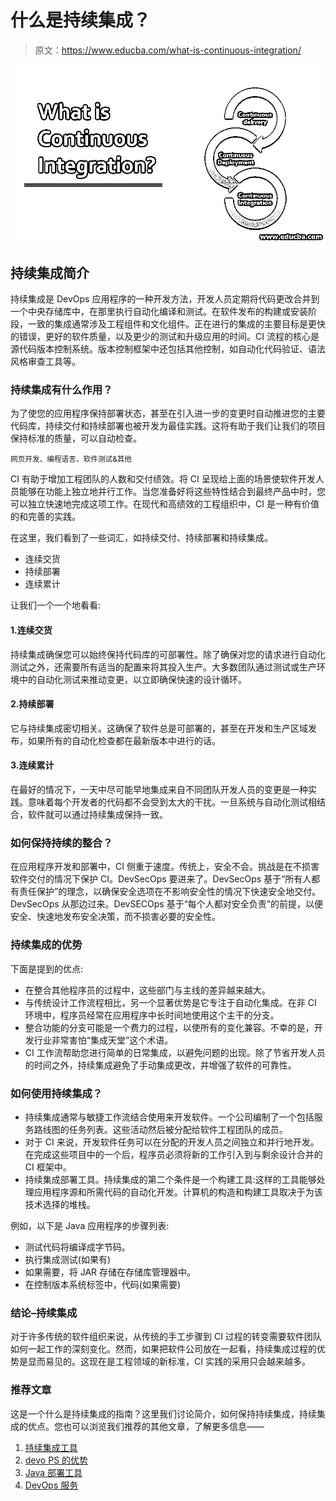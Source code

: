# 什么是持续集成？

> 原文：<https://www.educba.com/what-is-continuous-integration/>

![What is Continuous Integration](img/46ebb71ed97bb006180400ad690d3446.png)



## 持续集成简介

持续集成是 DevOps 应用程序的一种开发方法，开发人员定期将代码更改合并到一个中央存储库中，在那里执行自动化编译和测试。在软件发布的构建或安装阶段，一致的集成通常涉及工程组件和文化组件。正在进行的集成的主要目标是更快的错误，更好的软件质量，以及更少的测试和升级应用的时间。CI 流程的核心是源代码版本控制系统。版本控制框架中还包括其他控制，如自动化代码验证、语法风格审查工具等。

### 持续集成有什么作用？

为了使您的应用程序保持部署状态，甚至在引入进一步的变更时自动推进您的主要代码库，持续交付和持续部署也被开发为最佳实践。这将有助于我们让我们的项目保持标准的质量，可以自动检查。

<small>网页开发、编程语言、软件测试&其他</small>

CI 有助于增加工程团队的人数和交付绩效。将 CI 呈现给上面的场景使软件开发人员能够在功能上独立地并行工作。当您准备好将这些特性结合到最终产品中时，您可以独立快速地完成这项工作。在现代和高绩效的工程组织中，CI 是一种有价值的和完善的实践。

在这里，我们看到了一些词汇，如持续交付、持续部署和持续集成。

*   连续交货
*   持续部署
*   连续累计

让我们一个一个地看看:

#### 1.连续交货

持续集成确保您可以始终保持代码库的可部署性。除了确保对您的请求进行自动化测试之外，还需要所有适当的配置来将其投入生产。大多数团队通过测试或生产环境中的自动化测试来推动变更，以立即确保快速的设计循环。

#### 2.持续部署

它与持续集成密切相关。这确保了软件总是可部署的，甚至在开发和生产区域发布，如果所有的自动化检查都在最新版本中进行的话。

#### 3.连续累计

在最好的情况下，一天中尽可能早地集成来自不同团队开发人员的变更是一种实践。意味着每个开发者的代码都不会受到太大的干扰。一旦系统与自动化测试相结合，软件就可以通过持续集成保持一致。

### 如何保持持续的整合？

在应用程序开发和部署中，CI 侧重于速度。传统上，安全不会。挑战是在不损害软件交付的情况下保护 CI。DevSecOps 要进来了。DevSecOps 基于“所有人都有责任保护”的理念，以确保安全选项在不影响安全性的情况下快速安全地交付。DevSecOps 从那边过来。DevSECOps 基于“每个人都对安全负责”的前提，以便安全、快速地发布安全决策，而不损害必要的安全性。

### 持续集成的优势

下面是提到的优点:

*   在整合其他程序员的过程中，这些部门与主线的差异越来越大。
*   与传统设计工作流程相比，另一个显著优势是它专注于自动化集成。在非 CI 环境中，程序员经常在应用程序中长时间地使用这个主干的分支。
*   整合功能的分支可能是一个费力的过程，以使所有的变化兼容。不幸的是，开发行业非常害怕“集成天堂”这个术语。
*   CI 工作流帮助您进行简单的日常集成，以避免问题的出现。除了节省开发人员的时间之外，持续集成避免了手动集成更改，并增强了软件的可靠性。

### 如何使用持续集成？

*   持续集成通常与敏捷工作流结合使用来开发软件。一个公司编制了一个包括服务路线图的任务列表。这些活动然后被分配给软件工程团队的成员。
*   对于 CI 来说，开发软件任务可以在分配的开发人员之间独立和并行地开发。在完成这些项目中的一个后，程序员必须将新的工作引入到与剩余设计合并的 CI 框架中。
*   持续集成部署工具。持续集成的第二个条件是一个构建工具:这样的工具能够处理应用程序源和所需代码的自动化开发。计算机的构造和构建工具取决于为该技术选择的堆栈。

例如，以下是 Java 应用程序的步骤列表:

*   测试代码将编译成字节码。
*   执行集成测试(如果有)
*   如果需要，将 JAR 存储在存储库管理器中。
*   在控制版本系统标签中，代码(如果需要)

### 结论–持续集成

对于许多传统的软件组织来说，从传统的手工步骤到 CI 过程的转变需要软件团队如何一起工作的深刻变化。然而，如果把软件公司放在一起看，持续集成过程的优势是显而易见的。这现在是工程领域的新标准，CI 实践的采用只会越来越多。

### 推荐文章

这是一个什么是持续集成的指南？这里我们讨论简介，如何保持持续集成，持续集成的优点。您也可以浏览我们推荐的其他文章，了解更多信息——

1.  [持续集成工具](https://www.educba.com/continuous-integration-tools/)
2.  [devo PS 的优势](https://www.educba.com/advantages-of-devops/)
3.  [Java 部署工具](https://www.educba.com/java-deployment-tools/)
4.  [DevOps 服务](https://www.educba.com/devops-services/)






